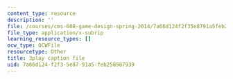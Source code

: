```yaml
---
content_type: resource
description: ''
file: /courses/cms-608-game-design-spring-2014/7a66d124f2f35e8791a5feb258987939_1506700.vtt
file_type: application/x-subrip
learning_resource_types: []
ocw_type: OCWFile
resourcetype: Other
title: 3play caption file
uid: 7a66d124-f2f3-5e87-91a5-feb258987939
---
```

